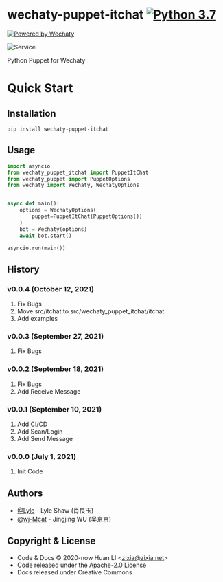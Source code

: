 # wechaty-puppet-itchat [![Python 3.7](https://img.shields.io/badge/python-3.7+-blue.svg)](https://www.python.org/downloads/release/python-370/) 

[![Powered by Wechaty](https://img.shields.io/badge/Powered%20By-Wechaty-brightgreen.svg)](https://github.com/wechaty/wechaty)

![Service](https://wechaty.github.io/wechaty-puppet-service/images/hostie.png)

Python Puppet for Wechaty

# Quick Start

## Installation

```shell
pip install wechaty-puppet-itchat
```

## Usage

```python
import asyncio
from wechaty_puppet_itchat import PuppetItChat
from wechaty_puppet import PuppetOptions
from wechaty import Wechaty, WechatyOptions


async def main():
    options = WechatyOptions(
        puppet=PuppetItChat(PuppetOptions())
    )
    bot = Wechaty(options)
    await bot.start()

asyncio.run(main())


```

## History

### v0.0.4 (October 12, 2021)

1. Fix Bugs
2. Move src/itchat to src/wechaty_puppet_itchat/itchat
3. Add examples

### v0.0.3 (September 27, 2021)

1. Fix Bugs

### v0.0.2 (September 18, 2021)

1. Fix Bugs
2. Add Receive Message

### v0.0.1 (September 10, 2021)

1. Add CI/CD
2. Add Scan/Login
3. Add Send Message

### v0.0.0 (July 1, 2021)

1. Init Code

## Authors

- [@Lyle](https://github.com/lyleshaw) - Lyle Shaw (肖良玉)
- [@wj-Mcat](https://github.com/wj-Mcat) - Jingjing WU (吴京京)

## Copyright & License

* Code & Docs © 2020-now Huan LI \<zixia@zixia.net\>
* Code released under the Apache-2.0 License
* Docs released under Creative Commons
